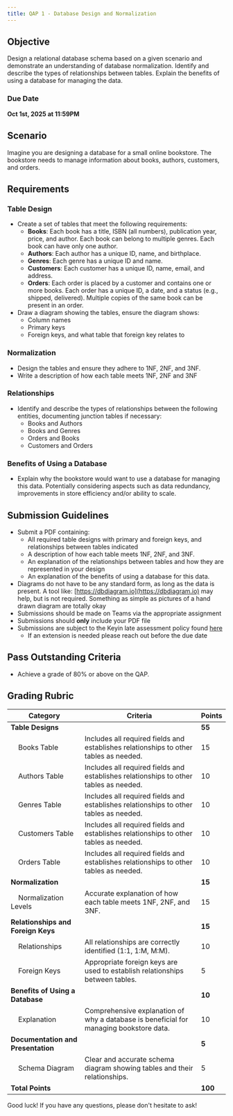 ```yaml
---
title: QAP 1 - Database Design and Normalization
---
```


## Objective
Design a relational database schema based on a given scenario and demonstrate an understanding of database normalization. Identify and describe the types of relationships between tables. Explain the benefits of using a database for managing the data.

### Due Date
**Oct 1st, 2025 at 11:59PM**

## Scenario
Imagine you are designing a database for a small online bookstore. The bookstore needs to manage information about books, authors, customers, and orders.

## Requirements
### Table Design
- Create a set of tables that meet the following requirements:
  - **Books**: Each book has a title, ISBN (all numbers), publication year, price, and author. Each book can belong to multiple genres. Each book can have only one author.
  - **Authors**: Each author has a unique ID, name, and birthplace.
  - **Genres**: Each genre has a unique ID and name.
  - **Customers**: Each customer has a unique ID, name, email, and address.
  - **Orders**: Each order is placed by a customer and contains one or more books. Each order has a unique ID, a date, and a status (e.g., shipped, delivered). Multiple copies of the same book can be present in an order.
- Draw a diagram showing the tables, ensure the diagram shows:
  - Column names
  - Primary keys
  - Foreign keys, and what table that foreign key relates to

### Normalization
- Design the tables and ensure they adhere to 1NF, 2NF, and 3NF.
- Write a description of how each table meets 1NF, 2NF and 3NF

### Relationships
- Identify and describe the types of relationships between the following entities, documenting junction tables if necessary:
  - Books and Authors
  - Books and Genres
  - Orders and Books
  - Customers and Orders

### Benefits of Using a Database
- Explain why the bookstore would want to use a database for managing this data. Potentially considering aspects such as data redundancy, improvements in store efficiency and/or ability to scale.

## Submission Guidelines
- Submit a PDF containing:
  - All required table designs with primary and foreign keys, and relationships between tables indicated
  - A description of how each table meets 1NF, 2NF, and 3NF.
  - An explanation of the relationships between tables and how they are represented in your design
  - An explanation of the benefits of using a database for this data.
- Diagrams do not have to be any standard form, as long as the data is present.  A tool like: [https://dbdiagram.io](https://dbdiagram.io) may help, but is not required. Something as simple as pictures of a hand drawn diagram are totally okay
- Submissions should be made on Teams via the appropriate assignment
- Submissions should **only** include your PDF file
- Submissions are subject to the Keyin late assessment policy found [here](https://keyincollege289.sharepoint.com/:b:/s/FullstackJavascript-SD14Sept.2025-Dec.2025/EaNwhyZvUxhIpqLD-N68n64BaOjdRmmLNGNw_u9tarzk4A?e=2i061T)
  - If an extension is needed please reach out before the due date

## Pass Outstanding Criteria
- Achieve a grade of 80% or above on the QAP.

## Grading Rubric

| Category                                    | Criteria                                                                                                  | Points  |
|---------------------------------------------|----------------------------------------------------------------------------------------------------------|---------|
| **Table Designs**                           |                                                                                                          | **55**  |
| &nbsp;&nbsp;&nbsp;&nbsp;Books Table         | Includes all required fields and establishes relationships to other tables as needed.                      | 15      |
| &nbsp;&nbsp;&nbsp;&nbsp;Authors Table       | Includes all required fields and establishes relationships to other tables as needed.                      | 10      |
| &nbsp;&nbsp;&nbsp;&nbsp;Genres Table        | Includes all required fields and establishes relationships to other tables as needed.                      | 10      |
| &nbsp;&nbsp;&nbsp;&nbsp;Customers Table     | Includes all required fields and establishes relationships to other tables as needed.                      | 10      |
| &nbsp;&nbsp;&nbsp;&nbsp;Orders Table        | Includes all required fields and establishes relationships to other tables as needed.                      | 10      |
| **Normalization**                           |                                                                                                          | **15**  |
| &nbsp;&nbsp;&nbsp;&nbsp;Normalization Levels| Accurate explanation of how each table meets 1NF, 2NF, and 3NF.                                           | 15      |
| **Relationships and Foreign Keys**          |                                                                                                          | **15**  |
| &nbsp;&nbsp;&nbsp;&nbsp;Relationships       | All relationships are correctly identified (1:1, 1:M, M:M).                                               | 10      |
| &nbsp;&nbsp;&nbsp;&nbsp;Foreign Keys        | Appropriate foreign keys are used to establish relationships between tables.                               | 5       |
| **Benefits of Using a Database**            |                                                                                                          | **10**  |
| &nbsp;&nbsp;&nbsp;&nbsp;Explanation         | Comprehensive explanation of why a database is beneficial for managing bookstore data.                     | 10      |
| **Documentation and Presentation**          |                                                                                                          | **5**   |
| &nbsp;&nbsp;&nbsp;&nbsp;Schema Diagram       | Clear and accurate schema diagram showing tables and their relationships.                                  | 5       |
| **Total Points**                            |                                                                                                          | **100** |

Good luck! If you have any questions, please don't hesitate to ask!